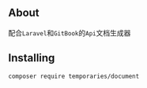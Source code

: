 ## About

配合`Laravel`和`GitBook`的`Api`文档生成器

## Installing

`composer require temporaries/document`


